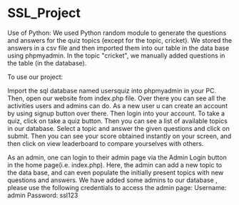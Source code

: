 # SSL_Project
Use of Python:
We used Python random module to generate the questions and answers for the quiz topics (except for the topic, cricket). We stored the answers in a csv file and then imported them into our table in the data base using phpmyadmin.
In the topic "cricket", we manually added questions in the table (in the database).


To use our project:

Import the sql database named usersquiz into phpmyadmin in your PC.
Then, open our website from index.php file.
Over there you can see all the activities users and admins can do.
As a new user u can create an account by using signup button over there.
Then login into your account.
To take a quiz, click on take a quiz button.
Then you can see a list of available topics in our database.
Select a topic and answer the given questions and click on submit.
Then you can see your score obtained instantly on your screen, and then click on view leaderboard to compare yourselves with others.


As an admin, one can login to their admin page via the Admin Login button in the home page(i.e. index.php). Here, the admin can add a new topic to the data base, and can even populate the initially present topics with new questions and answers.
We have added some admins to our database , please use the following credentials to access the admin page:
Username:  admin
Password: ssl123